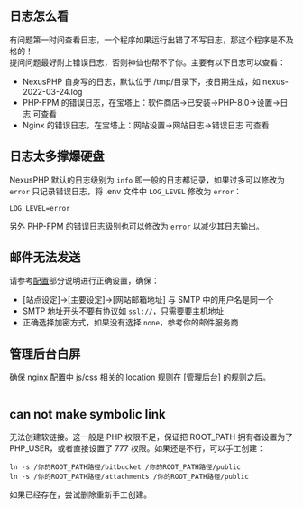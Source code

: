<ArticleTopAd></ArticleTopAd>

## 日志怎么看

有问题第一时间查看日志，一个程序如果运行出错了不写日志，那这个程序是不及格的！  
提问问题最好附上错误日志，否则神仙也帮不了你。主要有以下日志可以查看：  
- NexusPHP 自身写的日志，默认位于 /tmp/目录下，按日期生成，如 nexus-2022-03-24.log
- PHP-FPM 的错误日志，在宝塔上：软件商店->已安装->PHP-8.0->设置->日志 可查看
- Nginx 的错误日志，在宝塔上：网站设置->网站日志->错误日志 可查看

## 日志太多撑爆硬盘
NexusPHP 默认的日志级别为 `info` 即一般的日志都记录，如果过多可以修改为 `error` 只记录错误日志，将 .env 文件中 `LOG_LEVEL` 修改为 `error`：
```
LOG_LEVEL=error
```
另外 PHP-FPM 的错误日志级别也可以修改为 `error` 以减少其日志输出。

## 邮件无法发送

请参考[配置](./configuration.md#smtp-设定)部分说明进行正确设置，确保：

- [站点设定]->[主要设定]->[网站邮箱地址] 与 SMTP 中的用户名是同一个
- SMTP 地址开头不要有协议如 `ssl://`，只需要要主机地址
- 正确选择加密方式，如果没有选择 `none`，参考你的邮件服务商

## 管理后台白屏

确保 nginx 配置中 js/css 相关的 location 规则在 [管理后台] 的规则之后。

<img :src="$withBase('/images/nginx_config_admin.png')">

## can not make symbolic link

无法创建软链接。这一般是 PHP 权限不足，保证把 ROOT_PATH 拥有者设置为了 PHP_USER，或者直接设置了 777 权限。如果还是不行，可以手工创建：
```
ln -s /你的ROOT_PATH路径/bitbucket /你的ROOT_PATH路径/public
ln -s /你的ROOT_PATH路径/attachments /你的ROOT_PATH路径/public
```

如果已经存在，尝试删除重新手工创建。